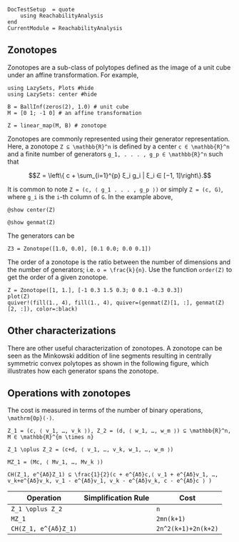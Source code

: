 ```@meta
DocTestSetup  = quote
    using ReachabilityAnalysis
end
CurrentModule = ReachabilityAnalysis
```

## Zonotopes

Zonotopes are a sub-class of polytopes defined as the image of a unit cube under
an affine transformation. For example,

```@example zonotope_definition
using LazySets, Plots #hide
using LazySets: center #hide

B = BallInf(zeros(2), 1.0) # unit cube
M = [0 1; -1 0] # an affine transformation

Z = linear_map(M, B) # zonotope
```

Zonotopes are commonly represented using their generator representation.
Here, a zonotope ``Z ⊆ \mathbb{R}^n`` is defined by a center ``c ∈ \mathbb{R}^n`` and
a finite number of generators ``g_1, . . . , g_p ∈ \mathbb{R}^n`` such that

```math
Z = \left\{ c + \sum_{i=1}^{p} ξ_i g_i | ξ_i ∈ [−1, 1]\right\}.
```
It is common to note ``Z = (c, ⟨ g_1 . . . , g_p ⟩)`` or simply
``Z = (c, G)``, where ``g_i`` is the ``i``-th column of ``G``. In the example above,

```@example zonotope_definition
@show center(Z)

@show genmat(Z)
```

The generators can be

```@example zonotope_definition
Z3 = Zonotope([1.0, 0.0], [0.1 0.0; 0.0 0.1])
```

The order of a zonotope is the ratio between the number of dimensions and the number
of generators; i.e. ``o = \frac{k}{n}``. Use the function `order(Z)` to get the order
of a given zonotope.



```@example zonotope_definition
Z = Zonotope([1, 1.], [-1 0.3 1.5 0.3; 0 0.1 -0.3 0.3])
plot(Z)
quiver!(fill(1., 4), fill(1., 4), quiver=(genmat(Z)[1, :], genmat(Z)[2, :]), color=:black)
```

## Other characterizations

There are other useful characterization of zonotopes. A zonotope can be seen as the Minkowski addition of line segments resulting in centrally symmetric convex polytopes as shown in the following figure, which illustrates how each generator spans the zonotope.

## Operations with zonotopes

The cost is measured in terms of the number of binary operations, ``\mathrm{Op}(⋅)``.


``Z_1 = (c, ⟨ v_1, …, v_k ⟩), Z_2 = (d, ⟨ w_1, …, w_m ⟩) ⊆ \mathbb{R}^n, M ∈ \mathbb{R}^{m \times n}``

``Z_1 \oplus Z_2 = (c+d, ⟨ v_1, …, v_k, w_1, …, w_m ⟩)``

``MZ_1 = (Mc, ⟨ Mv_1, …, Mv_k ⟩)``

``CH(Z_1, e^{Aδ}Z_1) ⊆ \frac{1}{2}(c + e^{Aδ}c,⟨ v_1 + e^{Aδ}v_1, …, v_k+e^{Aδ}v_k, v_1 - e^{Aδ}v_1, v_k - e^{Aδ}v_k, c - e^{Aδ}c ⟩ )``

| Operation              | Simplification Rule | Cost                  |
|------------------------|---------------------|-----------------------|
| ``Z_1 \oplus Z_2``     |                     | ``n``                 |
| ``MZ_1``               |                     | ``2mn(k+1)``          |
| ``CH(Z_1, e^{Aδ}Z_1)`` |                     | ``2n^2(k+1)+2n(k+2)`` |
